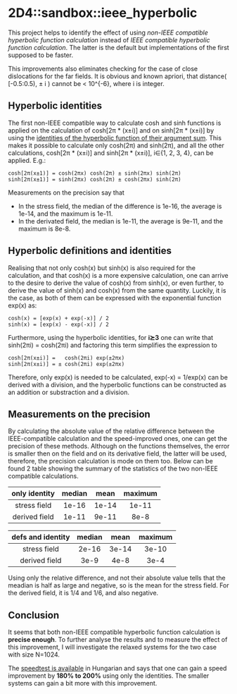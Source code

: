﻿# 2D4\::sandbox::ieee_hyperbolic
This project helps to identify the effect of using *non-IEEE compatible hyperbolic function calculation* instead of *IEEE compatible hyperbolic function calculation*. The latter is the default but implementations of the first supposed to be faster.

This improvements also eliminates checking for the case of close dislocations for the far fields. It is obvious and known apriori, that distance( [-0.5:0.5), ± i ) cannot be < 10^{-6}, where i is integer.

## Hyperbolic identities
The first non-IEEE compatible way to calculate cosh and sinh functions is applied on the calculation of cosh[2π * (x±i)] and on sinh[2π * (x±i)] by using the [identities of the hyperbolic function of their argument sum](https://en.wikipedia.org/wiki/Hyperbolic_function#Sums_of_arguments). This makes it possible to calculate only cosh(2π) and sinh(2π), and all the other calculations, cosh[2π * (x±i)] and sinh[2π * (x±i)], i∈{1, 2, 3, 4}, can be applied. E.g.:
```
cosh[2π(x±1)] = cosh(2πx) cosh(2π) ± sinh(2πx) sinh(2π)
sinh[2π(x±1)] = sinh(2πx) cosh(2π) ± cosh(2πx) sinh(2π)
```

Measurements on the precision say that
* In the stress field, the median of the difference is 1e-16, the average is 1e-14, and the maximum is 1e-11.
* In the derivated field, the median is 1e-11, the average is 9e-11, and the maximum is 8e-8.

## Hyperbolic definitions and identities
Realising that not only cosh(x) but sinh(x) is also required for the calculation, and that cosh(x) is a more expensive calculation, one can arrive to the desire to derive the value of cosh(x) from sinh(x), or even further, to derive the value of sinh(x) and cosh(x) from the same quantity. Luckily, it is the case, as both of them can be expressed with the exponential function exp(x) as:
```
cosh(x) = [exp(x) + exp(-x)] / 2
sinh(x) = [exp(x) - exp(-x)] / 2
```
Furthermore, using the hyperbolic identities, for **i⪰3** one can write that sinh(2πi) = cosh(2πi) and factoring this term simplifies the expression to
```
cosh[2π(x±i)] =   cosh(2πi) exp(±2πx)
sinh[2π(x±i)] = ± cosh(2πi) exp(±2πx)
```
Therefore, only exp(x) is needed to be calculated, exp(-x) = 1/exp(x) can be derived with a division, and the hyperbolic functions can be constructed as an addition or substraction and a division.

## Measurements on the precision
By calculating the absolute value of the relative difference between the IEEE-compatible calculation and the speed-improved ones, one can get the precision of these methods. Although on the functions themselves, the error is smaller then on the field and on its derivative field, the latter will be used, therefore, the precision calculation is mode on them too. Below can be found 2 table showing the summary of the statistics of the two non-IEEE compatible calculations.

| only identity | median |  mean | maximum |
|:-------------:|:------:|:-----:|:-------:|
|  stress field |  1e-16 | 1e-14 |  1e-11  |
| derived field |  1e-11 | 9e-11 |   8e-8  |

| defs and identity | median |  mean | maximum |
|:-----------------:|:------:|:-----:|:-------:|
|    stress field   |  2e-16 | 3e-14 |  3e-10  |
|   derived field   |  3e-9  |  4e-8 |   3e-4  |

Using only the relative difference, and not their absolute value tells that the meadian is half as large and negative, so is the mean for the stress field. For the derived field, it is 1/4 and 1/6, and also negative.

## Conclusion

It seems that both non-IEEE compatible hyperbolic function calculation is **precise enough**. To further analyse the results and to measure the effect of this improvement, I will investigate the relaxed systems for the two case with size N=1024.

The [speedtest is available](../../src/speedtests.md#ieee_hyperbolic) in Hungarian and says that one can gain a speed improvement by **180% to 200%** using only the identities. The smaller systems can gain a bit more with this improvement.